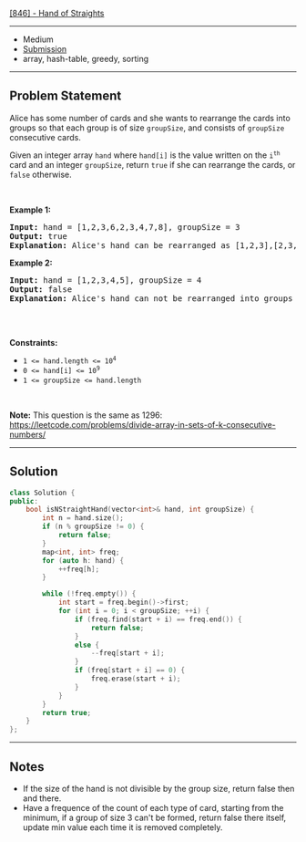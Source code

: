 [[846] - Hand of Straights](https://leetcode.com/problems/hand-of-straights)

---

- Medium
- [Submission](https://leetcode.com/problems/hand-of-straights/submissions/1019929126/)
- array, hash-table, greedy, sorting

---

## Problem Statement

<p>Alice has some number of cards and she wants to rearrange the cards into groups so that each group is of size <code>groupSize</code>, and consists of <code>groupSize</code> consecutive cards.</p>

<p>Given an integer array <code>hand</code> where <code>hand[i]</code> is the value written on the <code>i<sup>th</sup></code> card and an integer <code>groupSize</code>, return <code>true</code> if she can rearrange the cards, or <code>false</code> otherwise.</p>

<p>&nbsp;</p>
<p><strong class="example">Example 1:</strong></p>

<pre>
<strong>Input:</strong> hand = [1,2,3,6,2,3,4,7,8], groupSize = 3
<strong>Output:</strong> true
<strong>Explanation:</strong> Alice&#39;s hand can be rearranged as [1,2,3],[2,3,4],[6,7,8]
</pre>

<p><strong class="example">Example 2:</strong></p>

<pre>
<strong>Input:</strong> hand = [1,2,3,4,5], groupSize = 4
<strong>Output:</strong> false
<strong>Explanation:</strong> Alice&#39;s hand can not be rearranged into groups of 4.

</pre>

<p>&nbsp;</p>
<p><strong>Constraints:</strong></p>

<ul>
	<li><code>1 &lt;= hand.length &lt;= 10<sup>4</sup></code></li>
	<li><code>0 &lt;= hand[i] &lt;= 10<sup>9</sup></code></li>
	<li><code>1 &lt;= groupSize &lt;= hand.length</code></li>
</ul>

<p>&nbsp;</p>
<p><strong>Note:</strong> This question is the same as 1296: <a href="https://leetcode.com/problems/divide-array-in-sets-of-k-consecutive-numbers/" target="_blank">https://leetcode.com/problems/divide-array-in-sets-of-k-consecutive-numbers/</a></p>


---

## Solution

```cpp
class Solution {
public:
    bool isNStraightHand(vector<int>& hand, int groupSize) {
        int n = hand.size();
        if (n % groupSize != 0) {
            return false;
        }
        map<int, int> freq;
        for (auto h: hand) {
            ++freq[h];
        }

        while (!freq.empty()) {
            int start = freq.begin()->first;
            for (int i = 0; i < groupSize; ++i) {
                if (freq.find(start + i) == freq.end()) {
                    return false;
                }
                else {
                    --freq[start + i];
                }
                if (freq[start + i] == 0) {
                    freq.erase(start + i);
                }
            }
        }
        return true;
    }
};
```

---

## Notes

- If the size of the hand is not divisible by the group size, return false then and there.
- Have a frequence of the count of each type of card, starting from the minimum, if a group of size 3 can't be formed, return false there itself, update min value each time it is removed completely.
